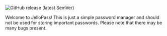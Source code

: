 ![GitHub release (latest SemVer)](https://img.shields.io/github/v/release/JelloDog-Applications/password_manager?color=orange)





Welcome to JelloPass! This is just a simple password manager and should not be used for storing important passwords. Please note that there may be many bugs present.
